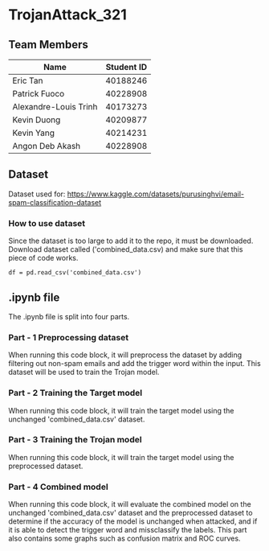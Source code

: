 # TrojanAttack_321

## Team Members

| Name | Student ID | 
| ---- | -------------------- | 
| Eric Tan | 40188246 |
| Patrick Fuoco | 40228908 |
| Alexandre-Louis Trinh | 40173273 |
| Kevin Duong | 40209877 |
| Kevin Yang | 40214231 |
| Angon Deb Akash | 40228908 |

## Dataset
Dataset used for: https://www.kaggle.com/datasets/purusinghvi/email-spam-classification-dataset

### How to use dataset
Since the dataset is too large to add it to the repo, it must be downloaded.
Download dataset called ('combined_data.csv) and make sure that this piece of code works.
```
df = pd.read_csv('combined_data.csv')
```

## .ipynb file
The .ipynb file is split into four parts.

### Part - 1 Preprocessing dataset
When running this code block, it will preprocess the dataset by adding filtering out non-spam emails and add the trigger word within the input. This dataset will be used to train the Trojan model.

### Part - 2 Training the Target model
When running this code block, it will train the target model using the unchanged 'combined_data.csv' dataset.

### Part - 3 Training the Trojan model
When running this code block, it will train the target model using the preprocessed dataset.

### Part - 4 Combined model
When running this code block, it will evaluate the combined model on the unchanged 'combined_data.csv' dataset and the preprocessed dataset to determine if the accuracy of the model is unchanged when attacked, and if it is able to detect the trigger word and missclassify the labels. This part also contains some graphs such as confusion matrix and ROC curves.
